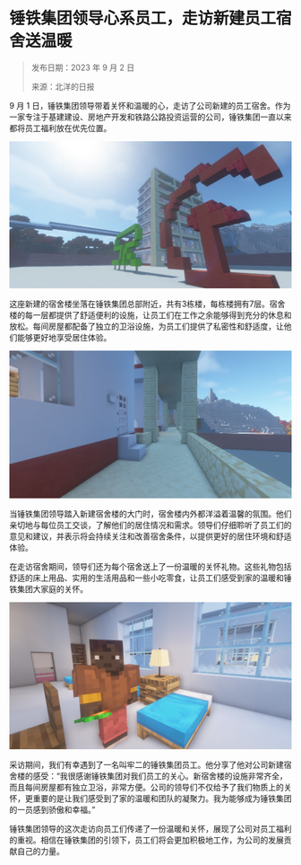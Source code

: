 # 锤铁集团领导心系员工，走访新建员工宿舍送温暖

> 发布日期：2023 年 9 月 2 日
> 
> 来源：北洋的日报

9 月 1 日，锤铁集团领导带着关怀和温暖的心，走访了公司新建的员工宿舍。作为一家专注于基建建设、房地产开发和铁路公路投资运营的公司，锤铁集团一直以来都将员工福利放在优先位置。

![锤铁公司新建宿舍楼外景](./pic/230902_1_2.png "锤铁公司新建宿舍楼外景")

这座新建的宿舍楼坐落在锤铁集团总部附近，共有3栋楼，每栋楼拥有7层。宿舍楼的每一层都提供了舒适便利的设施，让员工们在工作之余能够得到充分的休息和放松。每间房屋都配备了独立的卫浴设施，为员工们提供了私密性和舒适度，让他们能够更好地享受居住体验。

![新建宿舍楼走廊](./pic/230902_1_3.png "新建宿舍楼走廊")

当锤铁集团领导踏入新建宿舍楼的大门时，宿舍楼内外都洋溢着温馨的氛围。他们亲切地与每位员工交谈，了解他们的居住情况和需求。领导们仔细聆听了员工们的意见和建议，并表示将会持续关注和改善宿舍条件，以提供更好的居住环境和舒适体验。

在走访宿舍期间，领导们还为每个宿舍送上了一份温暖的关怀礼物。这些礼物包括舒适的床上用品、实用的生活用品和一些小吃零食，让员工们感受到家的温暖和锤铁集团大家庭的关怀。

![采访员工牢二](./pic/230902_1_1.png "采访员工牢二")

采访期间，我们有幸遇到了一名叫牢二的锤铁集团员工。他分享了他对公司新建宿舍楼的感受：“我很感谢锤铁集团对我们员工的关心。新宿舍楼的设施非常齐全，而且每间房屋都有独立卫浴，非常方便。公司的领导们不仅给予了我们物质上的关怀，更重要的是让我们感受到了家的温暖和团队的凝聚力。我为能够成为锤铁集团的一员感到骄傲和幸福。”

锤铁集团领导的这次走访向员工们传递了一份温暖和关怀，展现了公司对员工福利的重视。相信在锤铁集团的引领下，员工们将会更加积极地工作，为公司的发展贡献自己的力量。